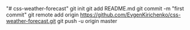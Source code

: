 "# css-weather-forecast"  git init git add README.md git commit -m "first commit" git remote add origin https://github.com/EvgenKirichenko/css-weather-forecast.git git push -u origin master
